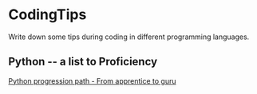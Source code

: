 # CodingTips
Write down some tips during coding in different programming languages.

## Python -- a list to Proficiency 
[Python progression path - From apprentice to guru](https://stackoverflow.com/questions/2573135/python-progression-path-from-apprentice-to-guru)
